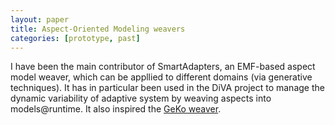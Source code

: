 ```yaml
---
layout: paper
title: Aspect-Oriented Modeling weavers
categories: [prototype, past]
---
```


I have been the main contributor of SmartAdapters, an EMF-based aspect model weaver, which can be appllied to different domains (via generative techniques). It has in particular been used in the DiVA project to manage the dynamic variability of adaptive system by weaving aspects into models@runtime. It also inspired the [GeKo weaver](https://code.google.com/a/eclipselabs.org/p/geko-model-weaver/).